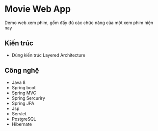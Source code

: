 # Movie Web App

Demo web xem phim, gồm đầy đủ các chức năng của một xem phim hiện nay

## Kiến trúc
- Dùng kiến trúc Layered Architecture

## Công nghệ
- Java 8
- Spring boot
- Spring MVC
- Spring Sercuriry
- Spring JPA
- Jsp
- Servlet
- PostgreSQL
- Hibernate